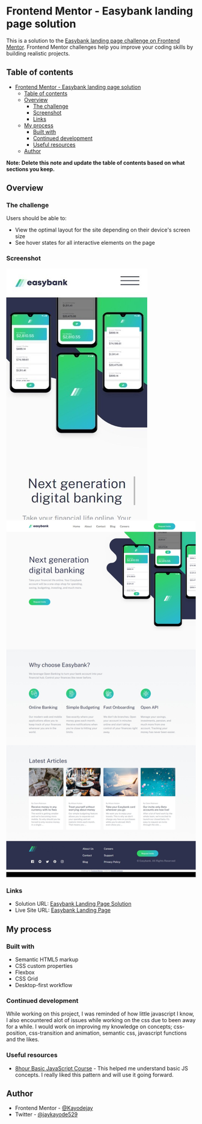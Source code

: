 # Frontend Mentor - Easybank landing page solution

This is a solution to the [Easybank landing page challenge on Frontend Mentor](https://www.frontendmentor.io/challenges/easybank-landing-page-WaUhkoDN). Frontend Mentor challenges help you improve your coding skills by building realistic projects. 

## Table of contents

- [Frontend Mentor - Easybank landing page solution](#frontend-mentor---easybank-landing-page-solution)
  - [Table of contents](#table-of-contents)
  - [Overview](#overview)
    - [The challenge](#the-challenge)
    - [Screenshot](#screenshot)
    - [Links](#links)
  - [My process](#my-process)
    - [Built with](#built-with)
    - [Continued development](#continued-development)
    - [Useful resources](#useful-resources)
  - [Author](#author)

**Note: Delete this note and update the table of contents based on what sections you keep.**

## Overview

### The challenge

Users should be able to:

- View the optimal layout for the site depending on their device's screen size
- See hover states for all interactive elements on the page

### Screenshot

![Mobile View](./design/Screenshot_27-1-2025_01816_127.0.0.1.jpeg)
![Desktop View](./design/Screenshot_27-1-2025_03141_127.0.0.1.jpeg)

### Links

- Solution URL: [Easybank Landing Page Solution](https://github.com/Kayodejay/Easybank-Landing-Page)
- Live Site URL: [Easybank Landing Page](https://kayodejay.github.io/Easybank-Landing-Page/)

## My process

### Built with

- Semantic HTML5 markup
- CSS custom properties
- Flexbox
- CSS Grid
- Desktop-first workflow


### Continued development

While working on this project, I was reminded of how little javascript I know, I also encountered alot of issues while working on the css due to been away for a while. I would work on improving my knowledge on concepts; css-position, css-transition and animation, semantic css, javascript functions and the likes.

### Useful resources

- [8hour Basic JavaScript Course](https://youtu.be/EfAl9bwzVZk?si=36A6_7FEY37XY8Rq) - This helped me understand basic JS concepts. I really liked this pattern and will use it going forward.

## Author

- Frontend Mentor - [@Kayodejay](https://www.frontendmentor.io/profile/Kayodejay)
- Twitter - [@jaykayode529](https://www.twitter.com/jaykayode529)
